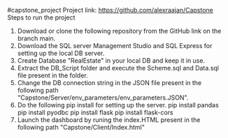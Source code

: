 #capstone_project
Project link: https://github.com/alexraajan/Capstone
Steps to run the project
1. Download or clone the following repository from the GitHub link on the branch main.
2. Download the SQL server Management Studio and SQL Express for setting up the local DB server.
3. Create Database "RealEstate" in your local DB and keep it in use.
4. Extract the DB_Script folder and execute the Scheme.sql and Data.sql file present in the folder.
5. Change the DB connection string in the JSON file present in the following path "Capstone/Server/env_parameters/env_parameters.JSON".
6. Do the following pip install for setting up the server.
	pip install pandas
	pip install pyodbc
	pip install flask
	pip install flask-cors
7. Launch the dashboard by runing the index.HTML present in the following path "Capstone/Client/Index.html"
